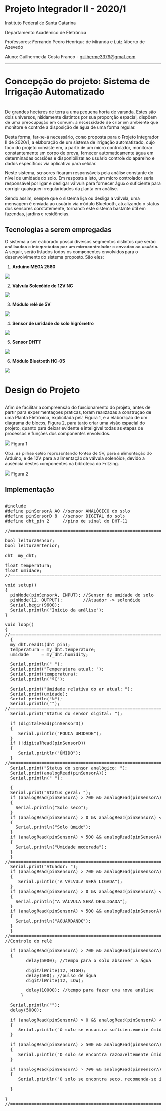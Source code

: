 # Projeto Integrador II - 2020/1

Instituto Federal de Santa Catarina

Departamento Acadêmico de Eletrônica

Professores: Fernando Pedro Henrique de Miranda e Luiz Alberto de Azevedo

Aluno: Guilherme da Costa Franco - guilherme3379@gmail.com
  
_________________________________________________________________________  

# Concepção do projeto: Sistema de Irrigação Automatizado <h1>
<p> 
  De grandes hectares de terra a uma pequena horta de varanda. Estes são dois universos, nitidamente distintos por sua proporção espacial, dispõem de uma preocupação em comum: a necessidade de criar um ambiente que monitore e controle a disposição de água de uma forma regular.
</p>
<p>
  Desta forma, far-se-á necessário, como proposta para o Projeto Integrador II de 2020/1, a elaboração de um sistema de irrigação automatizado, cujo foco do projeto consiste em, a partir de um micro controlador, monitorar constantemente um corpo de prova, fornecer automaticamente água em determinadas ocasiões e disponibilizar ao usuário controle do aparelho e dados específicos via aplicativo para celular.
</p>
<p>
  Neste sistema, sensores ficaram responsáveis pela análise constante do nível de umidade do solo. Em resposta a isto, um micro controlador seria responsável por ligar e desligar válvula para fornecer água o suficiente para corrigir quaisquer irregularidades da planta em análise.
</p>
<p>
  Sendo assim, sempre que o sistema liga ou desliga a válvula, uma mensagem é enviada ao usuário via módulo Bluetooth, atualizando o status dos sensores constatemente, tornando este sistema bastante útil em fazendas, jardins e residências. 
</p>

## Tecnologias a serem empregadas
<p>
  O sistema a ser elaborado possui diversos segmentos distintos que serão análisados e interpretados por um microcontrolador e enviados ao usuário. A seguir, serão listados todos os componentes envolvidos para o desenvolvimento do sistema proposto. São eles:
</p>

1. **Arduino MEGA 2560**

![](https://github.com/LPAE/pi2_eng_20_1/blob/master/GUILHERME/Fotos%20PI/arduino%20mega.png)

2. **Válvula Solenóide de 12V NC**

![](https://github.com/LPAE/pi2_eng_20_1/blob/master/GUILHERME/Fotos%20PI/v%C3%A1lvula.png)

3. **Módulo relé de 5V**

![](https://github.com/LPAE/pi2_eng_20_1/blob/master/GUILHERME/Fotos%20PI/rel%C3%A9.jpg)

4. **Sensor de umidade do solo higrômetro**

![](https://github.com/LPAE/pi2_eng_20_1/blob/master/GUILHERME/Fotos%20PI/sensor%20umidade%20do%20solo.jpg)

5. **Sensor DHT11**

![](https://github.com/LPAE/pi2_eng_20_1/blob/master/GUILHERME/Fotos%20PI/dht%2011.jpg)

6. **Módulo Bluetooth HC-05**

![](https://github.com/LPAE/pi2_eng_20_1/blob/master/GUILHERME/Fotos%20PI/hc%2005.png)

# Design do Projeto <h2>
<p>
  Afim de facilitar a compreensão do funcionamento do projeto, antes de partir para experimentações práticas, foram realizadas a construção de uma Planta Eletrônica, explicitada pela Figura 1, e a elaboração de um diagrama de blocos, Figura 2, para tanto criar uma visão espacial do projeto, quanto para deixar evidente e inteligível todas as etapas de processos e funções dos componentes envolvidos.
</p>
  
![](https://github.com/LPAE/pi2_eng_20_1/blob/master/GUILHERME/Fotos%20PI/projeto%20fritzing.png)
Figura 1

Obs: as pilhas estão representando fontes de 9V, para a alimentação do Arduino, e de 12V, para a alimentação da válvula solenóide, devido a ausência destes componentes na biblioteca do Fritzing.

![](https://github.com/LPAE/pi2_eng_20_1/blob/master/GUILHERME/Fotos%20PI/diagrama%20de%20bloco.png)
Figura 2

## Implementação

<pre>

#include <dht.h>
#define pinSensorA A0 //sensor ANALÓGICO do solo
#define pinSensorD 8  //sensor DIGITAL do solo
#define dht_pin 2     //pino de sinal do DHT-11

//===============================================================================

bool leituraSensor;
bool leituraAnterior;

dht  my_dht;

float temperatura;
float umidade;
//===============================================================================

void setup() 
{
  pinMode(pinSensorA, INPUT); //Sensor de umidade do solo
  pinMode(12, OUTPUT);        //Atuador -> solenóide
  Serial.begin(9600);
  Serial.println("Início da análise");
}

void loop() 
{
//===============================================================================
  {
  my_dht.read11(dht_pin);
  temperatura = my_dht.temperature;
  umidade     = my_dht.humidity;
  
  Serial.println(" ");
  Serial.print("Temperatura atual: ");
  Serial.print(temperatura);
  Serial.println("ºC");

  Serial.print("Umidade relativa do ar atual: ");
  Serial.print(umidade);
  Serial.println("%");
  Serial.println("");
//===============================================================================  
  Serial.print("Status do sensor digital: ");
  
  if (digitalRead(pinSensorD)) 
  {
     Serial.println("POUCA UMIDADE");
  } 
  if (!digitalRead(pinSensorD)) 
  {
     Serial.println("ÚMIDO");
  }
//===============================================================================
  Serial.print("Status do sensor analógico: ");
  Serial.print(analogRead(pinSensorA)); 
  Serial.println(" ");
  
  {
  Serial.print("Status geral: ");
  if (analogRead(pinSensorA) > 700 && analogRead(pinSensorA) < 1023)
  {
    Serial.println("Solo seco");
  }
  if (analogRead(pinSensorA) > 0 && analogRead(pinSensorA) < 500)
  {
    Serial.println("Solo úmido");
  }
  if (analogRead(pinSensorA) > 500 && analogRead(pinSensorA) < 700)
  {
    Serial.println("Umidade moderada");
  }
  }
//===============================================================================  
  Serial.print("Atuador: ");
  if (analogRead(pinSensorA) > 700 && analogRead(pinSensorA) < 1023) 
  {
     Serial.println("A VÁLVULA SERÁ LIGADA");
  } 
  if (analogRead(pinSensorA) > 0 && analogRead(pinSensorA) < 500)  
  {
    Serial.println("A VÁLVULA SERÁ DESLIGADA");   
  }
  if (analogRead(pinSensorA) > 500 && analogRead(pinSensorA) < 700)
  {
    Serial.println("AGUARDANDO");
  }
  } 
//===============================================================================
//Controle do relé
 
  if (analogRead(pinSensorA) > 700 && analogRead(pinSensorA) < 1023)
  {
        delay(5000); //tempo para o solo absorver a água
    
        digitalWrite(12, HIGH);   
        delay(500); //pulso de água
        digitalWrite(12, LOW);  

        delay(10000); //tempo para fazer uma nova análise         
      }
      
  Serial.println("");
  delay(5000);
  
  if (analogRead(pinSensorA) > 0 && analogRead(pinSensorA) < 500)
  {
     Serial.println("O solo se encontra suficientemente úmido");
  } 
  
  if (analogRead(pinSensorA) > 500 && analogRead(pinSensorA) < 700)
  {
     Serial.println("O solo se encontra razoaveltemente úmido");
  } 
  
  if (analogRead(pinSensorA) > 700 && analogRead(pinSensorA) < 1023)
  {
     Serial.println("O solo se encontra seco, recomenda-se irrigação");
     
  }         
     
} 
//===============================================================================

</pre>
